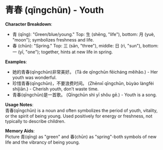 # **青春 (qīngchūn) - Youth**

**Character Breakdown**:  
- 青 (qīng): "Green/blue/young." Top: 生 (shēng, "life"), bottom: 月 (yuè, "moon"); symbolizes freshness and life.  
- 春 (chūn): "Spring." Top: 三 (sān, "three"), middle: 日 (rì, "sun"), bottom: 一 (yī, "one"); together, hints at new life in spring.

**Examples**:  
- 她的青春(qīngchūn)非常美好。 (Tā de qīngchūn fēicháng měihǎo.) - Her youth was wonderful.  
- 珍惜青春(qīngchūn)，不要浪费时间。 (Zhēnxī qīngchūn, bùyào làngfèi shíjiān.) - Cherish youth, don’t waste time.  
- 青春(qīngchūn)是一首歌。 (Qīngchūn shì yī shǒu gē.) - Youth is a song.

**Usage Notes**:  
青春(qīngchūn) is a noun and often symbolizes the period of youth, vitality, or the spirit of being young. Used positively for energy or freshness, not typically to describe children.

**Memory Aids**:  
Picture 青(qīng) as "green" and 春(chūn) as "spring"-both symbols of new life and the vibrancy of being young.